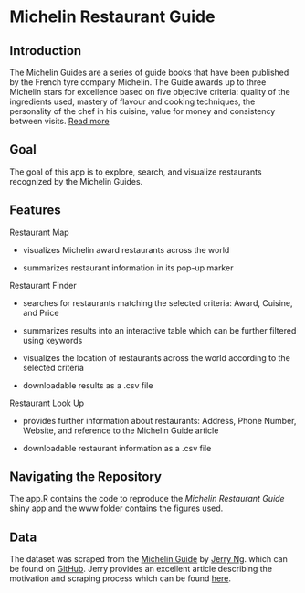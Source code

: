 # Michelin Restaurant Guide

## Introduction
The Michelin Guides are a series of guide books that have been published by the French tyre company Michelin. The Guide awards up to three Michelin stars for excellence based on five objective criteria: quality of the ingredients used, mastery of flavour and cooking techniques, the personality of the chef in his cuisine, value for money and consistency between visits. [Read more](https://guide.michelin.com/en/article/features/beyond-stars-what-does-it-mean-to-be-in-the-michelin-guide)

## Goal

The goal of this app is to explore, search, and visualize restaurants recognized by the Michelin Guides.

## Features

Restaurant Map 

- visualizes Michelin award restaurants across the world

- summarizes restaurant information in its pop-up marker

  
Restaurant Finder

- searches for restaurants matching the selected criteria: Award, Cuisine, and Price

- summarizes results into an interactive table which can be further filtered using keywords

- visualizes the location of restaurants across the world according to the selected criteria

- downloadable results as a .csv file

Restaurant Look Up

- provides further information about restaurants: Address, Phone Number, Website, and reference to the Michelin Guide article

- downloadable restaurant information as a .csv file

## Navigating the Repository
The app.R contains the code to reproduce the *Michelin Restaurant Guide* shiny app and the www folder contains the figures used.


## Data

The dataset was scraped from the [Michelin Guide](https://guide.michelin.com/en/restaurants) by [Jerry Ng](https://jerrynsh.com/author/jerry/). which can be found on [GitHub](https://github.com/ngshiheng/michelin-my-maps). Jerry provides an excellent article describing the motivation and scraping process which can be found [here](https://jerrynsh.com/how-i-scraped-michelin-guide-using-golang/). 


